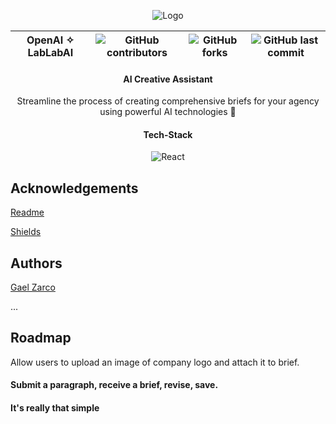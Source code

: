 
<div align="center">
 
![Logo](https://readmeimg.s3.us-west-2.amazonaws.com/stackhack.png)

OpenAI ✧ LabLabAI |![GitHub contributors](https://img.shields.io/github/contributors/gaelzarco/ai-hackathon?style=for-the-badge) | ![GitHub forks](https://img.shields.io/github/forks/gaelzarco/ai-hackathon?style=for-the-badge) |![GitHub last commit](https://img.shields.io/github/last-commit/gaelzarco/ai-hackathon?style=for-the-badge)
:-:|:-:|:-:|:-:


#### AI Creative Assistant
Streamline the process of creating comprehensive briefs for your agency using powerful AI technologies 📃

#### Tech-Stack
<img src="https://camo.githubusercontent.com/268ac512e333b69600eb9773a8f80b7a251f4d6149642a50a551d4798183d621/68747470733a2f2f696d672e736869656c64732e696f2f62616467652f52656163742d3230323332413f7374796c653d666f722d7468652d6261646765266c6f676f3d7265616374266c6f676f436f6c6f723d363144414642" alt="React" data-canonical-src="https://img.shields.io/badge/React-20232A?style=for-the-badge&amp;logo=react&amp;logoColor=61DAFB" style="max-width: 100%;">
 
 </div>


## Acknowledgements

 [Readme](https://readme.so/editor)
 
 [Shields](https://shields.io/)


## Authors

[Gael Zarco](https://github.com/gaelzarco)
 
...


## Roadmap

Allow users to upload an image of company logo and attach it to brief.

#### Submit a paragraph, receive a brief, revise, save.
#### It's really that simple
